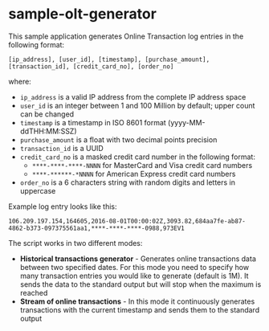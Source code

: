 # sample-olt-generator
This sample application generates Online Transaction log entries in the following format:

    [ip_address], [user_id], [timestamp], [purchase_amount], [transaction_id], [credit_card_no], [order_no]

where:
* `ip_address` is a valid IP address from the complete IP address space
* `user_id` is an integer between 1 and 100 Million by default; upper count can be changed
* `timestamp` is a timestamp in ISO 8601 format (yyyy-MM-ddTHH:MM:SSZ)
* `purchase_amount` is a float with two decimal points precision
* `transaction_id` is a UUID
* `credit_card_no` is a masked credit card number in the following format:
    * `****-****-****-NNNN` for MasterCard and Visa credit card numbers
    * `****-******-*NNNN` for American Express credit card numbers
* `order_no` is a 6 characters string with random digits and letters in uppercase

Example log entry looks like this:

    106.209.197.154,164605,2016-08-01T00:00:02Z,3093.82,684aa7fe-ab87-4862-b373-097375561aa1,****-****-****-0988,973EV1

The script works in two different modes:
* **Historical transactions generator** - Generates online transactions data between two specified dates. For this
mode you need to specify how many transaction entries you would like to generate (default is 1M). It sends the data
to the standard output but will stop when the maximum is reached
* **Stream of online transactions** - In this mode it continuously generates transactions with the current timestamp
and sends them to the standard output